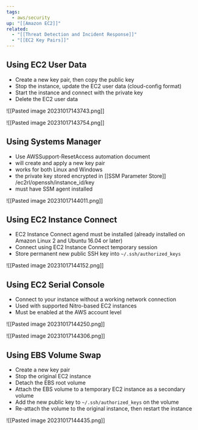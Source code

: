 ```yaml
---
tags:
  - aws/security
up: "[[Amazon EC2]]"
related:
  - "[[Threat Detection and Incident Response]]"
  - "[[EC2 Key Pairs]]"
---
```

## Using EC2 User Data


- Create a new key pair, then copy the public key
- Stop the instance, update the EC2 user data (cloud-config format)
- Start the instance and connect with the private key
- Delete the EC2 user data

![[Pasted image 20231017143743.png]]

![[Pasted image 20231017143754.png]]

## Using Systems Manager

- Use AWSSupport-ResetAccess automation document
- will create and apply a new key pair
- works for both Linux and Windows
- the private key stored encrypted in [[SSM Parameter Store]] /ec2rl/openssh/instance_id/key
- must have SSM agent installed

![[Pasted image 20231017144011.png]]

## Using EC2 Instance Connect

- EC2 Instance Connect agend must be installed (already installed on Amazon Linux 2 and Ubuntu 16.04 or later)
- Connect using EC2 Instance Connect temporary session
- Store permanent new public SSH key into `~/.ssh/authorized_keys`

![[Pasted image 20231017144152.png]]

## Using EC2 Serial Console

- Connect to your instance without a working network connection
- Used with supported Nitro-based EC2 instances
- Must be enabled at the AWS account level

![[Pasted image 20231017144250.png]]

![[Pasted image 20231017144306.png]]

## Using EBS Volume Swap

- Create a new key pair
- Stop the original EC2 instance
- Detach the EBS root volume
- Attach the EBS volume to a temporary EC2 instance as a secondary volume
- Add the new public key to `~/.ssh/authorized_keys` on the volume
- Re-attach the volume to the original instance, then restart the instance

![[Pasted image 20231017144435.png]]